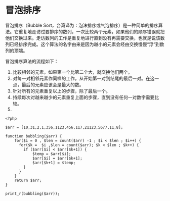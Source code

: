 # 冒泡排序

冒泡排序（Bubble Sort，台湾译为：泡沫排序或气泡排序）是一种简单的排序算法。它重复地走访过要排序的数列，一次比较两个元素，如果他们的顺序错误就把他们交换过来。走访数列的工作是重复地进行直到没有再需要交换，也就是说该数列已经排序完成。这个算法的名字由来是因为越小的元素会经由交换慢慢“浮”到数列的顶端。

冒泡排序算法的流程如下：

1. 比较相邻的元素。如果第一个比第二个大，就交换他们两个。
2. 对每一对相邻元素作同样的工作，从开始第一对到结尾的最后一对。在这一点，最后的元素应该会是最大的数。
3. 针对所有的元素重复以上的步骤，除了最后一个。
4. 持续每次对越来越少的元素重复上面的步骤，直到没有任何一对数字需要比较。
5. 
```
<?php

$arr = [10,31,2,1,356,1123,456,117,21123,5677,11,8];

function bubbling($arr) {
    for($i = 0 , $len = count($arr) -1 ; $i < $len ; $i++) {
      for($k =  $i ,$len = count($arr); $k < $len ; $k++) {
        if ($arr[$i] < $arr[$k+1]) {
            $temp = $arr[$i];
            $arr[$i] = $arr[$k+1];
            $arr[$k+1] = $temp;
        }
      }
    }
    return $arr;
}

print_r(bubbling($arr));
```



